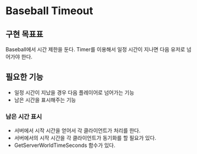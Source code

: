 # Baseball Timeout

## 구현 목표표

Baseball에서 시간 제한을 둔다. Timer를 이용해서 일정 시간이 지나면 다음 유저로 넘어가야 한다.

## 필요한 기능

- 일정 시간이 지났을 경우 다음 플레이어로 넘어가는 기능
- 남은 시간을 표시해주는 기능

### 남은 시간 표시

- 서버에서 시작 시간을 얻어서 각 클라이언트가 처리를 한다.
- 서버에서의 시작 시간을 각 클라이언트가 동기화를 할 필요가 있다.
- GetServerWorldTimeSeconds 함수가 있다.
